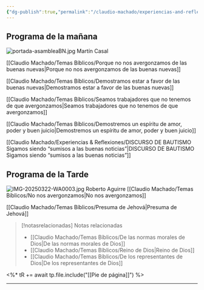 ```yaml
---
{"dg-publish":true,"permalink":"/claudio-machado/experiencias-and-reflexiones/no-nos-avergonzamos-de-las-buenas-nuevas/","title":"No nos avergonzamos de las buenas nuevas","tags":["asamblea","predicar","predicación"]}
---
```


## Programa de la mañana 
![portada-asambleaBN.jpg](/img/user/07%20-%20Personal/Im%C3%A1genes/portada-asambleaBN.jpg)
<span class="pie-foto">Martín Casal</span>

[[Claudio Machado/Temas Bíblicos/Porque no nos avergonzamos de las buenas nuevas\|Porque no nos avergonzamos de las buenas nuevas]]

[[Claudio Machado/Temas Bíblicos/Demostramos estar a favor de las buenas nuevas\|Demostramos estar a favor de las buenas nuevas]]

[[Claudio Machado/Temas Bíblicos/Seamos trabajadores que no tenemos de que avergonzamos\|Seamos trabajadores que no tenemos de que avergonzamos]]

[[Claudio Machado/Temas Bíblicos/Demostremos un espíritu de amor, poder y buen juicio\|Demostremos un espíritu de amor, poder y buen juicio]]

[[Claudio Machado/Experiencias & Reflexiones/DISCURSO DE BAUTISMO Sigamos siendo “sumisos a las buenas noticias”\|DISCURSO DE BAUTISMO Sigamos siendo “sumisos a las buenas noticias”]]

## Programa de la Tarde 
![IMG-20250322-WA0003.jpg](/img/user/07%20-%20Personal/Im%C3%A1genes/IMG-20250322-WA0003.jpg)
<span class="pie-foto">Roberto Aguirre</span>
[[Claudio Machado/Temas Bíblicos/No nos avergonzamos\|No nos avergonzamos]]

[[Claudio Machado/Temas Bíblicos/Presuma de Jehová\|Presuma de Jehová]]



> [!notasrelacionadas] Notas relacionadas
> - [[Claudio Machado/Temas Bíblicos/De las normas morales de Dios\|De las normas morales de Dios]]
> - [[Claudio Machado/Temas Bíblicos/Reino de Dios\|Reino de Dios]]
> - [[Claudio Machado/Temas Bíblicos/De los representantes de Dios\|De los representantes de Dios]]

<%* tR += await tp.file.include("[[Pie de página]]") %>

---

